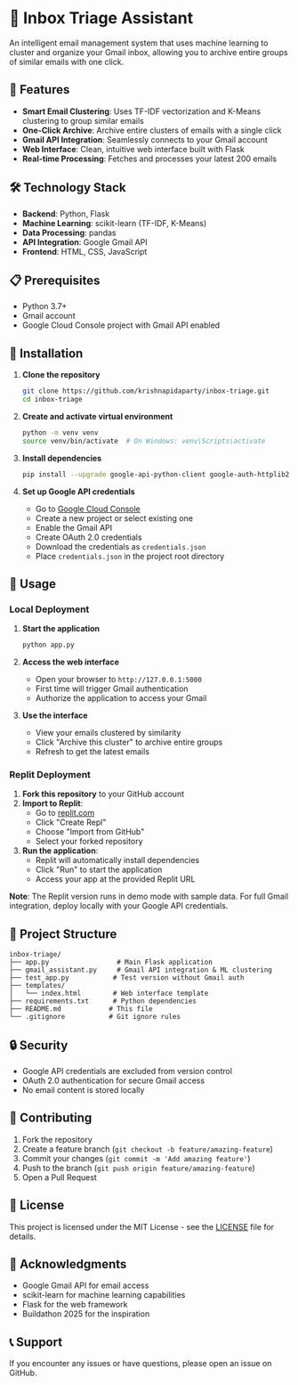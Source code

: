 # 📧 Inbox Triage Assistant

An intelligent email management system that uses machine learning to cluster and organize your Gmail inbox, allowing you to archive entire groups of similar emails with one click.

## 🚀 Features

- **Smart Email Clustering**: Uses TF-IDF vectorization and K-Means clustering to group similar emails
- **One-Click Archive**: Archive entire clusters of emails with a single click
- **Gmail API Integration**: Seamlessly connects to your Gmail account
- **Web Interface**: Clean, intuitive web interface built with Flask
- **Real-time Processing**: Fetches and processes your latest 200 emails

## 🛠️ Technology Stack

- **Backend**: Python, Flask
- **Machine Learning**: scikit-learn (TF-IDF, K-Means)
- **Data Processing**: pandas
- **API Integration**: Google Gmail API
- **Frontend**: HTML, CSS, JavaScript

## 📋 Prerequisites

- Python 3.7+
- Gmail account
- Google Cloud Console project with Gmail API enabled

## 🔧 Installation

1. **Clone the repository**
   ```bash
   git clone https://github.com/krishnapidaparty/inbox-triage.git
   cd inbox-triage
   ```

2. **Create and activate virtual environment**
   ```bash
   python -m venv venv
   source venv/bin/activate  # On Windows: venv\Scripts\activate
   ```

3. **Install dependencies**
   ```bash
   pip install --upgrade google-api-python-client google-auth-httplib2 google-auth-oauthlib scikit-learn pandas Flask
   ```

4. **Set up Google API credentials**
   - Go to [Google Cloud Console](https://console.cloud.google.com/)
   - Create a new project or select existing one
   - Enable the Gmail API
   - Create OAuth 2.0 credentials
   - Download the credentials as `credentials.json`
   - Place `credentials.json` in the project root directory

## 🚀 Usage

### Local Deployment

1. **Start the application**
   ```bash
   python app.py
   ```

2. **Access the web interface**
   - Open your browser to `http://127.0.0.1:5000`
   - First time will trigger Gmail authentication
   - Authorize the application to access your Gmail

3. **Use the interface**
   - View your emails clustered by similarity
   - Click "Archive this cluster" to archive entire groups
   - Refresh to get the latest emails

### Replit Deployment

1. **Fork this repository** to your GitHub account
2. **Import to Replit**:
   - Go to [replit.com](https://replit.com)
   - Click "Create Repl"
   - Choose "Import from GitHub"
   - Select your forked repository
3. **Run the application**:
   - Replit will automatically install dependencies
   - Click "Run" to start the application
   - Access your app at the provided Replit URL

**Note**: The Replit version runs in demo mode with sample data. For full Gmail integration, deploy locally with your Google API credentials.

## 📁 Project Structure

```
inbox-triage/
├── app.py                 # Main Flask application
├── gmail_assistant.py     # Gmail API integration & ML clustering
├── test_app.py           # Test version without Gmail auth
├── templates/
│   └── index.html        # Web interface template
├── requirements.txt      # Python dependencies
├── README.md            # This file
└── .gitignore           # Git ignore rules
```

## 🔒 Security

- Google API credentials are excluded from version control
- OAuth 2.0 authentication for secure Gmail access
- No email content is stored locally

## 🤝 Contributing

1. Fork the repository
2. Create a feature branch (`git checkout -b feature/amazing-feature`)
3. Commit your changes (`git commit -m 'Add amazing feature'`)
4. Push to the branch (`git push origin feature/amazing-feature`)
5. Open a Pull Request

## 📝 License

This project is licensed under the MIT License - see the [LICENSE](LICENSE) file for details.

## 🙏 Acknowledgments

- Google Gmail API for email access
- scikit-learn for machine learning capabilities
- Flask for the web framework
- Buildathon 2025 for the inspiration

## 📞 Support

If you encounter any issues or have questions, please open an issue on GitHub.
